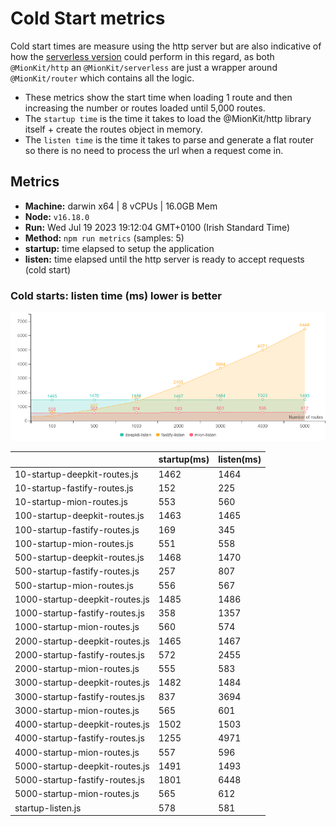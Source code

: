# Cold Start metrics

Cold start times are measure using the http server but are also indicative of how the [serverless version](https://github.com/MionKit/mion/tree/master/packages/serverless) could perform in this regard, as both `@MionKit/http` an `@MionKit/serverless` are just a wrapper around `@MionKit/router` which contains all the logic.

- These metrics show the start time when loading 1 route and then increasing the number or routes loaded until 5,000 routes.
- The `startup time` is the time it takes to load the @MionKit/http library itself + create the routes object in memory.
- The `listen time` is the time it takes to parse and generate a flat router so there is no need to process the url when a request come in.

## Metrics
* __Machine:__ darwin x64 | 8 vCPUs | 16.0GB Mem
* __Node:__ `v16.18.0`
* __Run:__ Wed Jul 19 2023 19:12:04 GMT+0100 (Irish Standard Time)
* __Method:__ `npm run metrics` (samples: 5)
* __startup:__ time elapsed to setup the application
* __listen:__ time elapsed until the http server is ready to accept requests (cold start)

### Cold starts:  listen time (ms) lower is better 

![benchmarks](assets/public/charts/cold-starts.png)



  | | startup(ms) | listen(ms) |
  |-| -           | -          |
| 10-startup-deepkit-routes.js | 1462 | 1464 |
| 10-startup-fastify-routes.js | 152 | 225 |
| 10-startup-mion-routes.js | 553 | 560 |
| 100-startup-deepkit-routes.js | 1463 | 1465 |
| 100-startup-fastify-routes.js | 169 | 345 |
| 100-startup-mion-routes.js | 551 | 558 |
| 500-startup-deepkit-routes.js | 1468 | 1470 |
| 500-startup-fastify-routes.js | 257 | 807 |
| 500-startup-mion-routes.js | 556 | 567 |
| 1000-startup-deepkit-routes.js | 1485 | 1486 |
| 1000-startup-fastify-routes.js | 358 | 1357 |
| 1000-startup-mion-routes.js | 560 | 574 |
| 2000-startup-deepkit-routes.js | 1465 | 1467 |
| 2000-startup-fastify-routes.js | 572 | 2455 |
| 2000-startup-mion-routes.js | 555 | 583 |
| 3000-startup-deepkit-routes.js | 1482 | 1484 |
| 3000-startup-fastify-routes.js | 837 | 3694 |
| 3000-startup-mion-routes.js | 565 | 601 |
| 4000-startup-deepkit-routes.js | 1502 | 1503 |
| 4000-startup-fastify-routes.js | 1255 | 4971 |
| 4000-startup-mion-routes.js | 557 | 596 |
| 5000-startup-deepkit-routes.js | 1491 | 1493 |
| 5000-startup-fastify-routes.js | 1801 | 6448 |
| 5000-startup-mion-routes.js | 565 | 612 |
| startup-listen.js | 578 | 581 |
